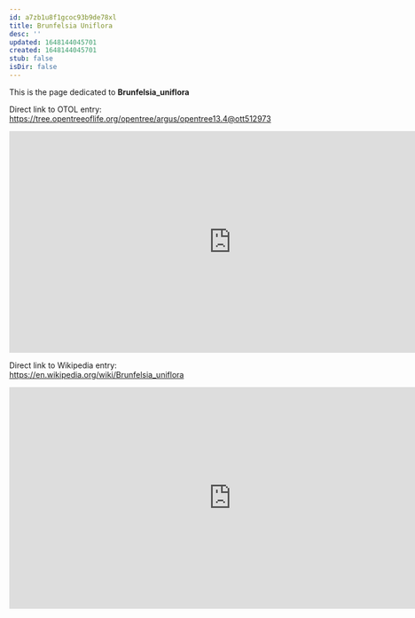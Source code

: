 ```yaml
---
id: a7zb1u8f1gcoc93b9de78xl
title: Brunfelsia Uniflora
desc: ''
updated: 1648144045701
created: 1648144045701
stub: false
isDir: false
---
```

This is the page dedicated to **Brunfelsia_uniflora**


Direct link to OTOL entry: https://tree.opentreeoflife.org/opentree/argus/opentree13.4@ott512973



<html>
    <body>
    <iframe src="https://tree.opentreeoflife.org/opentree/argus/opentree13.4@ott512973"
    width="800" height="400" frameborder="0" allowfullscreen> </iframe>
    </body>
</html>
    


Direct link to Wikipedia entry: https://en.wikipedia.org/wiki/Brunfelsia_uniflora



<html>
    <body>
    <iframe src="https://en.wikipedia.org/wiki/Brunfelsia_uniflora"
    width="800" height="400" frameborder="0" allowfullscreen> </iframe>
    </body>
</html>
    
